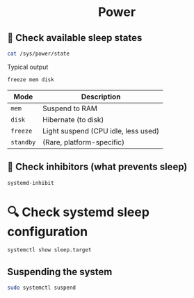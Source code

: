 <h1 style="text-align:center;"> Power</p>

## 🧪 Check available sleep states
```bash
cat /sys/power/state
```

Typical output
```bash
freeze mem disk
```

| Mode     | Description                                  |
|----------|----------------------------------------------|
| `mem`    | Suspend to RAM                               |
| `disk`   | Hibernate (to disk)                          |
| `freeze` | Light suspend (CPU idle, less used)          |
| `standby`| (Rare, platform-specific)                    |

## 🧵 Check inhibitors (what prevents sleep)
```bash
systemd-inhibit
```

# 🔍 Check systemd sleep configuration
```bash
systemctl show sleep.target
```

## Suspending the system
```bash
sudo systemctl suspend
```